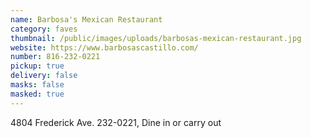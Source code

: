 ```yaml
---
name: Barbosa's Mexican Restaurant
category: faves
thumbnail: /public/images/uploads/barbosas-mexican-restaurant.jpg
website: https://www.barbosascastillo.com/
number: 816-232-0221
pickup: true
delivery: false
masks: false
masked: true
---
```

4804 Frederick Ave. 232-0221, Dine in or carry out